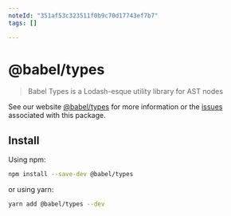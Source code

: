 ```yaml
---
noteId: "351af53c323511f0b9c70d17743ef7b7"
tags: []

---
```


# @babel/types

> Babel Types is a Lodash-esque utility library for AST nodes

See our website [@babel/types](https://babeljs.io/docs/babel-types) for more information or the [issues](https://github.com/babel/babel/issues?utf8=%E2%9C%93&q=is%3Aissue+label%3A%22pkg%3A%20types%22+is%3Aopen) associated with this package.

## Install

Using npm:

```sh
npm install --save-dev @babel/types
```

or using yarn:

```sh
yarn add @babel/types --dev
```
